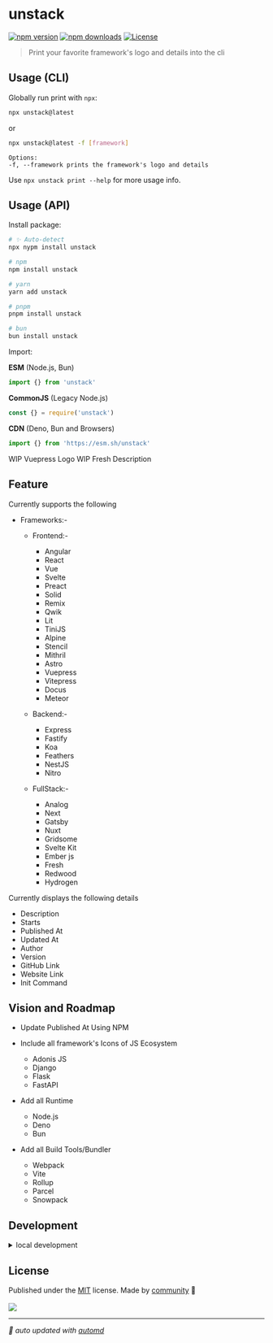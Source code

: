 # unstack

<!-- automd:badges color=blue -->

[![npm version](https://img.shields.io/npm/v/@shba007/unstack?color=blue)](https://npmjs.com/package/@shba007/unstack)
[![npm downloads](https://img.shields.io/npm/dm/@shba007/unstack?color=blue)](https://npmjs.com/package/@shba007/unstack)
[![License](https://img.shields.io/npm/l/@shba007/unstack?color=blue)](https://github.com/shba007/unstack?tab=MIT-1-ov-file)

<!-- /automd -->

> Print your favorite framework's logo and details into the cli

## Usage (CLI)

Globally run print with `npx`:

```sh
npx unstack@latest
```

or

```sh
npx unstack@latest -f [framework]
```

    Options:
    -f, --framework prints the framework's logo and details

Use `npx unstack print --help` for more usage info.

## Usage (API)

Install package:

<!-- automd:pm-install -->

```sh
# ✨ Auto-detect
npx nypm install unstack

# npm
npm install unstack

# yarn
yarn add unstack

# pnpm
pnpm install unstack

# bun
bun install unstack
```

<!-- /automd -->

Import:

<!-- automd:jsimport cjs cdn name="pkg" -->

**ESM** (Node.js, Bun)

```js
import {} from 'unstack'
```

**CommonJS** (Legacy Node.js)

```js
const {} = require('unstack')
```

**CDN** (Deno, Bun and Browsers)

```js
import {} from 'https://esm.sh/unstack'
```

<!-- /automd -->

WIP Vuepress Logo
WIP Fresh Description

## Feature

Currently supports the following

- Frameworks:-

  - Frontend:-

    - Angular
    - React
    - Vue
    - Svelte
    - Preact
    - Solid
    - Remix
    - Qwik
    - Lit
    - TiniJS
    - Alpine
    - Stencil
    - Mithril
    - Astro
    - Vuepress
    - Vitepress
    - Docus
    - Meteor

  - Backend:-

    - Express
    - Fastify
    - Koa
    - Feathers
    - NestJS
    - Nitro

  - FullStack:-
    - Analog
    - Next
    - Gatsby
    - Nuxt
    - Gridsome
    - Svelte Kit
    - Ember js
    - Fresh
    - Redwood
    - Hydrogen

Currently displays the following details

- Description
- Starts
- Published At
- Updated At
- Author
- Version
- GitHub Link
- Website Link
- Init Command

## Vision and Roadmap

- Update Published At Using NPM
- Include all framework's Icons of JS Ecosystem

  - Adonis JS
  - Django
  - Flask
  - FastAPI

- Add all Runtime

  - Node.js
  - Deno
  - Bun

- Add all Build Tools/Bundler
  - Webpack
  - Vite
  - Rollup
  - Parcel
  - Snowpack

## Development

<details>

<summary>local development</summary>

- Clone this repository
- Install latest LTS version of [Node.js](https://nodejs.org/en/)
- Enable [Corepack](https://github.com/nodejs/corepack) using `corepack enable`
- Install dependencies using `pnpm install`
- Run interactive tests using `pnpm dev`

</details>

## License

<!-- automd:contributors license=MIT -->

Published under the [MIT](https://github.com/shba007/unstack/blob/main/LICENSE) license.
Made by [community](https://github.com/shba007/unstack/graphs/contributors) 💛
<br><br>
<a href="https://github.com/shba007/unstack/graphs/contributors">
<img src="https://contrib.rocks/image?repo=shba007/unstack" />
</a>

<!-- /automd -->

<!-- automd:with-automd -->

---

_🤖 auto updated with [automd](https://automd.unjs.io)_

<!-- /automd -->
